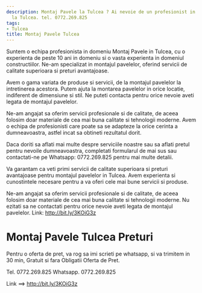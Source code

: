```yaml
---
description: Montaj Pavele la Tulcea ? Ai nevoie de un profesionist in Montaj Pavele
  la Tulcea. tel. 0772.269.825
tags:
- Tulcea
title: Montaj Pavele Tulcea
---
```



Suntem o echipa profesionista in domeniu Montaj Pavele in Tulcea, cu o experienta de peste 10 ani in domeniu si o vasta experienta in domeniul constructiilor. Ne-am specializat in montajul pavelelor, oferind servicii de calitate superioara si preturi avantajoase. 

Avem o gama variata de produse si servicii, de la montajul pavelelor la intretinerea acestora. Putem ajuta la montarea pavelelor in orice locatie, indiferent de dimensiune si stil. Ne puteti contacta pentru orice nevoie aveti legata de montajul pavelelor. 

Ne-am angajat sa oferim servicii profesionale si de calitate, de aceea folosim doar materiale de cea mai buna calitate si tehnologii moderne. Avem o echipa de profesionisti care poate sa se adapteze la orice cerinta a dumneavoastra, astfel incat sa obtineti rezultatul dorit. 

Daca doriti sa aflati mai multe despre serviciile noastre sau sa aflati pretul pentru nevoile dumneavoastra, completati formularul de mai sus sau contactati-ne pe Whatsapp: 0772.269.825 pentru mai multe detalii. 

Va garantam ca veti primi servicii de calitate superioara si preturi avantajoase pentru montajul pavelelor in Tulcea. Avem experienta si cunostintele necesare pentru a va oferi cele mai bune servicii si produse. 

Ne-am angajat sa oferim servicii profesionale si de calitate, de aceea folosim doar materiale de cea mai buna calitate si tehnologii moderne. Nu ezitati sa ne contactati pentru orice nevoie aveti legata de montajul pavelelor. 
Link: http://bit.ly/3KOiG3z

# Montaj Pavele Tulcea Preturi
Pentru o oferta de pret, va rog sa imi scrieti pe whatsapp, si va trimitem in 30 min, Gratuit si fara Obligatii Oferta de Pret.

Tel. 0772.269.825
Whatsapp. 0772.269.825

Link ==> http://bit.ly/3KOiG3z